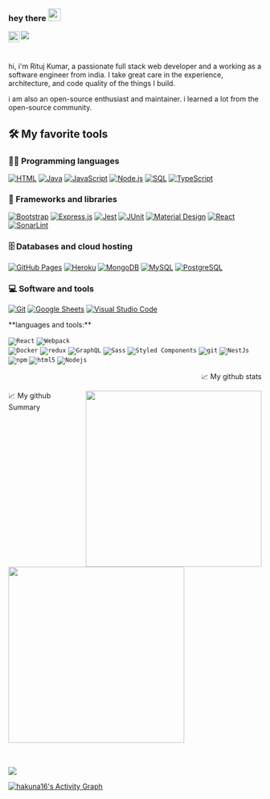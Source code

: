### hey there <img src="https://media.giphy.com/media/hvRJCLFzcasrR4ia7z/giphy.gif" width="25px">
<a href="https://www.linkedin.com/in/rituj-kumar-92b19288/">
  <img align="left" alt="Rituj's LinkedIN" width="22px" src="https://raw.githubusercontent.com/peterthehan/peterthehan/master/assets/linkedin.svg" />
</a>

![](https://visitor-badge.glitch.me/badge?page_id=hakuna16.hakuna16)

<br />


hi, i'm Rituj Kumar, a passionate full stack web developer and a working as a software engineer from india. I take great care in the experience, architecture, and code quality of the things I build.

i am also an open-source enthusiast and maintainer. i learned a lot from the open-source community.

## 🛠️ My favorite tools

### 👨‍💻 Programming languages

<p>
    <a href="https://github.com/search?q=user%3ADenverCoder1+language%3Ahtml"><img alt="HTML" src="https://img.shields.io/badge/HTML-E34F26.svg?logo=html5&logoColor=white"></a>
    <a href="https://github.com/search?q=user%3ADenverCoder1+language%3Ajava"><img alt="Java" src="https://img.shields.io/badge/Java-007396.svg?logo=java&logoColor=white"></a>
    <a href="https://github.com/search?q=user%3ADenverCoder1+language%3Ajavascript"><img alt="JavaScript" src="https://img.shields.io/badge/JavaScript-F7DF1E.svg?logo=javascript&logoColor=black"></a>
    <a href="https://github.com/search?q=user%3ADenverCoder1+language%3Ajavascript"><img alt="Node.js" src="https://img.shields.io/badge/Node.js-43853D.svg?logo=node.js&logoColor=white"></a>
    <a href="https://github.com/search?q=user%3ADenverCoder1+language%3Asql"><img alt="SQL" src="https://custom-icon-badges.herokuapp.com/badge/SQL-025E8C.svg?logo=database&logoColor=white"></a>
    <a href="https://github.com/search?q=user%3ADenverCoder1+language%3AtypeScript"><img alt="TypeScript" src="https://img.shields.io/badge/TypeScript-007ACC.svg?logo=typescript&logoColor=white"></a>
</p>

### 🧰 Frameworks and libraries

<p>
    <a href="#"><img alt="Bootstrap" src="https://img.shields.io/badge/Bootstrap-7952B3.svg?logo=bootstrap&logoColor=white"></a>
    <a href="#"><img alt="Express.js" src="https://img.shields.io/badge/Express.js-404d59.svg?logo=express&logoColor=white"></a>
    <a href="#"><img alt="Jest" src="https://img.shields.io/badge/Jest-C21325.svg?logo=jest&logoColor=white"></a>
    <a href="#"><img alt="JUnit" src="https://custom-icon-badges.herokuapp.com/badge/JUnit-25A162.svg?logo=check-circle&logoColor=white"></a>
    <a href="#"><img alt="Material Design" src="https://img.shields.io/badge/Material%20Design-0081CB.svg?logo=material-design&logoColor=white"></a>
    <a href="#"><img alt="React" src="https://img.shields.io/badge/React-20232a.svg?logo=react&logoColor=%2361DAFB"></a>
    <a href="#"><img alt="SonarLint" src="https://img.shields.io/badge/-SonarLint-CB2029?logo=sonarlint&logoColor=white"></a>
</p>

### 🗄️ Databases and cloud hosting

<p>
    <a href="#"><img alt="GitHub Pages" src="https://img.shields.io/badge/GitHub%20Pages-327FC7.svg?logo=github&logoColor=white"></a>
    <a href="#"><img alt="Heroku" src="https://img.shields.io/badge/Heroku-430098.svg?logo=heroku&logoColor=white"></a>
    <a href="#"><img alt="MongoDB" src ="https://img.shields.io/badge/MongoDB-4ea94b.svg?logo=mongodb&logoColor=white"></a>
    <a href="#"><img alt="MySQL" src="https://img.shields.io/badge/MySQL-00f.svg?logo=mysql&logoColor=white"></a>
    <a href="#"><img alt="PostgreSQL" src ="https://img.shields.io/badge/PostgreSQL-316192.svg?logo=postgresql&logoColor=white"></a>
</p>

### 💻 Software and tools

<p>
    <a href="#"><img alt="Git" src="https://img.shields.io/badge/Git-F05033.svg?logo=git&logoColor=white"></a>
    <a href="#"><img alt="Google Sheets" src="https://img.shields.io/badge/Google%20Sheets-34A853.svg?logo=google%20sheets&logoColor=white"></a>
    <a href="#"><img alt="Visual Studio Code" src="https://img.shields.io/badge/Visual%20Studio%20Code-0078d7.svg?logo=visual-studio-code&logoColor=white"></a>
</p>
**languages and tools:**  

<code><img alt="React" src="https://img.shields.io/badge/-React-45b8d8?style=flat-square&logo=react&logoColor=white" /></code>
<code><img alt="Webpack" src="https://img.shields.io/badge/-Webpack-8DD6F9?style=flat-square&logo=webpack&logoColor=white" /> </code>
<code><img alt="Docker" src="https://img.shields.io/badge/-Docker-46a2f1?style=flat-square&logo=docker&logoColor=white" /></code>
<code><img alt="redux" src="https://img.shields.io/badge/-Redux-764ABC?style=flat-square&logo=redux&logoColor=white" /></code>
<code><img alt="GraphQL" src="https://img.shields.io/badge/-GraphQL-E10098?style=flat-square&logo=graphql&logoColor=white" /></code>
<code><img alt="Sass" src="https://img.shields.io/badge/-Sass-CC6699?style=flat-square&logo=sass&logoColor=white" /></code>
<code><img alt="Styled Components" src="https://img.shields.io/badge/-Styled_Components-db7092?style=flat-square&logo=styled-components&logoColor=white" /></code>
<code><img alt="git" src="https://img.shields.io/badge/-Git-F05032?style=flat-square&logo=git&logoColor=white" /></code>
<code><img alt="NestJs" src="https://img.shields.io/badge/-NestJs-ea2845?style=flat-square&logo=nestjs&logoColor=white" /></code>
<code><img alt="npm" src="https://img.shields.io/badge/-NPM-CB3837?style=flat-square&logo=npm&logoColor=white" /></code>
<code><img alt="html5" src="https://img.shields.io/badge/-HTML5-E34F26?style=flat-square&logo=html5&logoColor=white" /></code>
<code><img alt="Nodejs" src="https://img.shields.io/badge/-Nodejs-43853d?style=flat-square&logo=Node.js&logoColor=white" /></code>

<div>
  <p align="right">📈 My github stats</p>
<div>
<a href="https://github.com/anuraghazra/github-readme-stats"><img src="https://github-readme-stats.vercel.app/api?username=hakuna16&theme=dark&show_icons=true"     align="right"  width="350" /></a>
<div>
  <p align="left">📈 My github Summary</p>
</div>
<a href="https://git.io/streak-stats"><img src="http://github-readme-streak-stats.herokuapp.com?user=hakuna16&theme=highcontrast&hide_border=true" width="350" /></a>
</div>

<br />
<br />

<a href="https://github.com/hakuna16/github-readme-stats"><img align="center" src="https://github-readme-stats.vercel.app/api/top-langs/?username=anuraghazra&layout=compact&theme=buefy&hide_border=true" /></a>


<!-- https://github.com/ashutosh00710/github-readme-activity-graph -->
<a href="https://github.com/ashutosh00710/github-readme-activity-graph"><img alt="hakuna16's Activity Graph" src="https://denvercoder1-activity-graph.herokuapp.com/graph/?username=hakuna16&bg_color=1F222E&color=F8D866&line=F85D7F&point=FFFFFF&hide_border=true" /></a>


